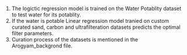 1) The logictic regression model is trained on the Water Potablity dataset to test water for its potablity.
2) If the water is potable Linear regression model tranied on custom curated sand, carbon and ultrafilteration datasets predicts the optimal filter parameters.
3) Curation process of the datasets is mentioned in the Arogyam_backgrond file.
